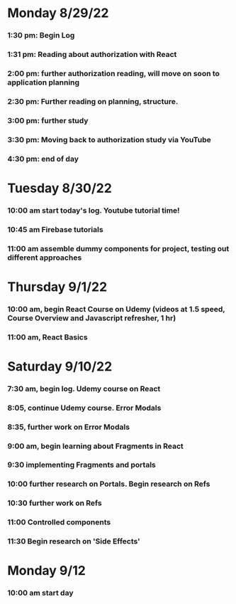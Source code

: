 # Monday 8/29/22
### 1:30 pm: Begin Log
### 1:31 pm: Reading about authorization with React
### 2:00 pm: further authorization reading, will move on soon to application planning
### 2:30 pm: Further reading on planning, structure.
### 3:00 pm: further study
### 3:30 pm: Moving back to authorization study via YouTube
### 4:30 pm: end of day

# Tuesday 8/30/22
### 10:00 am start today's log. Youtube tutorial time!
### 10:45 am Firebase tutorials
### 11:00 am assemble dummy components for project, testing out different approaches

# Thursday 9/1/22
### 10:00 am, begin React Course on Udemy (videos at 1.5 speed, Course Overview and Javascript refresher, 1 hr)
### 11:00 am, React Basics

# Saturday 9/10/22
### 7:30 am, begin log. Udemy course on React 
### 8:05, continue Udemy course. Error Modals

### 8:35, further work on Error Modals

### 9:00 am, begin learning about Fragments in React

### 9:30 implementing Fragments and portals

### 10:00 further research on Portals. Begin research on Refs

### 10:30 further work on Refs

### 11:00 Controlled  components

### 11:30 Begin research on 'Side Effects'

# Monday 9/12 
### 10:00 am start day



